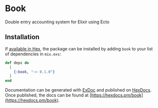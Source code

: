 # Book

Double entry accounting system for Elixir using Ecto

## Installation

If [available in Hex](https://hex.pm/docs/publish), the package can be installed
by adding `book` to your list of dependencies in `mix.exs`:

```elixir
def deps do
  [
    {:book, "~> 0.1.0"}
  ]
end
```

Documentation can be generated with [ExDoc](https://github.com/elixir-lang/ex_doc)
and published on [HexDocs](https://hexdocs.pm). Once published, the docs can
be found at [https://hexdocs.pm/book](https://hexdocs.pm/book).

